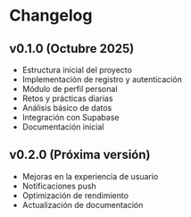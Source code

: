 # Changelog

## v0.1.0 (Octubre 2025)

- Estructura inicial del proyecto
- Implementación de registro y autenticación
- Módulo de perfil personal
- Retos y prácticas diarias
- Análisis básico de datos
- Integración con Supabase
- Documentación inicial

## v0.2.0 (Próxima versión)

- Mejoras en la experiencia de usuario
- Notificaciones push
- Optimización de rendimiento
- Actualización de documentación
